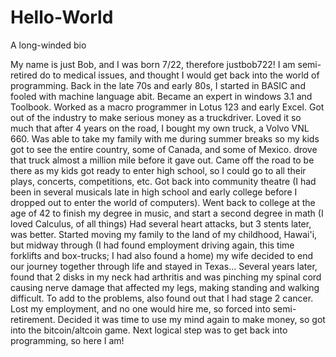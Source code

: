 # Hello-World
A long-winded bio

My name is just Bob, and I was born 7/22, therefore justbob722!
I am semi-retired do to medical issues, and thought I would get
back into the world of programming. Back in the late 70s and early
80s, I started in BASIC and fooled with machine language abit.
Became an expert in windows 3.1 and Toolbook. Worked as a macro
programmer in Lotus 123 and early Excel. 
     Got out of the industry to make serious money as a truckdriver. 
Loved it so much that after 4 years on the road, I bought my own truck,
a Volvo VNL 660. Was able to take my family with me during summer 
breaks so my kids got to see the entire country, some of Canada, 
and some of Mexico. drove that truck almost a million mile before 
it gave out. Came off the road to be there as my kids got ready to 
enter high school, so I could go to all their plays, concerts, 
competitions, etc. 
     Got back into community theatre (I had been in several musicals 
late in high school and early college before I dropped out to enter 
the world of computers). Went back to college at the age of 42 to finish 
my degree in music, and start a second degree in math (I loved 
Calculus, of all things) 
     Had several heart attacks, but 3 stents later, was better.
Started moving my family to the land of my childhood, Hawai'i, but 
midway through (I had found employment driving again, this time 
forklifts and box-trucks; I had also found a home) my wife decided 
to end our journey together through life and stayed in Texas...
Several years later, found that 2 disks in my neck had arthritis
and was pinching my spinal cord causing nerve damage that affected
my legs, making standing and walking difficult. To add to the problems,
also found out that I had stage 2 cancer. Lost my employment, and no
one would hire me, so forced into semi-retirement. 
     Decided it was time to use my mind again to make money, so got
into the bitcoin/altcoin game. Next logical step was to get back into 
programming, so here I am!
